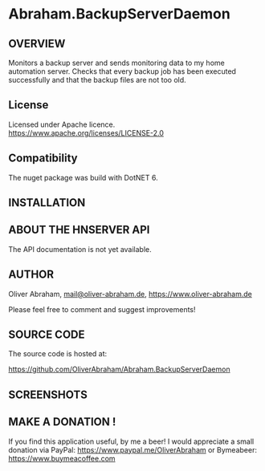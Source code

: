 # Abraham.BackupServerDaemon

## OVERVIEW

Monitors a backup server and sends monitoring data to my home automation server.
Checks that every backup job has been executed successfully and that the backup files are not too old.


## License

Licensed under Apache licence.
https://www.apache.org/licenses/LICENSE-2.0


## Compatibility

The nuget package was build with DotNET 6.



## INSTALLATION


## ABOUT THE HNSERVER API

The API documentation is not yet available.


## AUTHOR

Oliver Abraham, mail@oliver-abraham.de, https://www.oliver-abraham.de

Please feel free to comment and suggest improvements!



## SOURCE CODE

The source code is hosted at:

https://github.com/OliverAbraham/Abraham.BackupServerDaemon


## SCREENSHOTS

## MAKE A DONATION !

If you find this application useful, by me a beer!
I would appreciate a small donation via PayPal: https://www.paypal.me/OliverAbraham
or Bymeabeer: https://www.buymeacoffee.com
